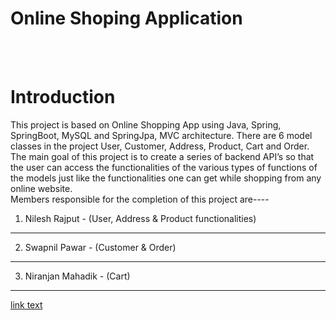 <h1>Online Shoping Application</h1>

<br><br>

<h1>Introduction</h1>
<p>This project is based on Online Shopping App using Java, Spring, SpringBoot, MySQL and SpringJpa, MVC architecture. There are 6 model classes in the project User, Customer, Address, Product, Cart and Order. The main goal of this project is to create a series of backend API’s so that the user can access the functionalities of the various types of functions of the models just like the functionalities one can get while shopping from any online website.<br>Members responsible for the completion of this project are----<br></p>

1. Nilesh Rajput - (User, Address & Product functionalities)

__________________________________________________________________________________________
2. Swapnil Pawar - (Customer & Order)

__________________________________________________________________________________________
3. Niranjan Mahadik - (Cart)

_________________________________________________________________________________________

[link text](ER%20Diagram.png)